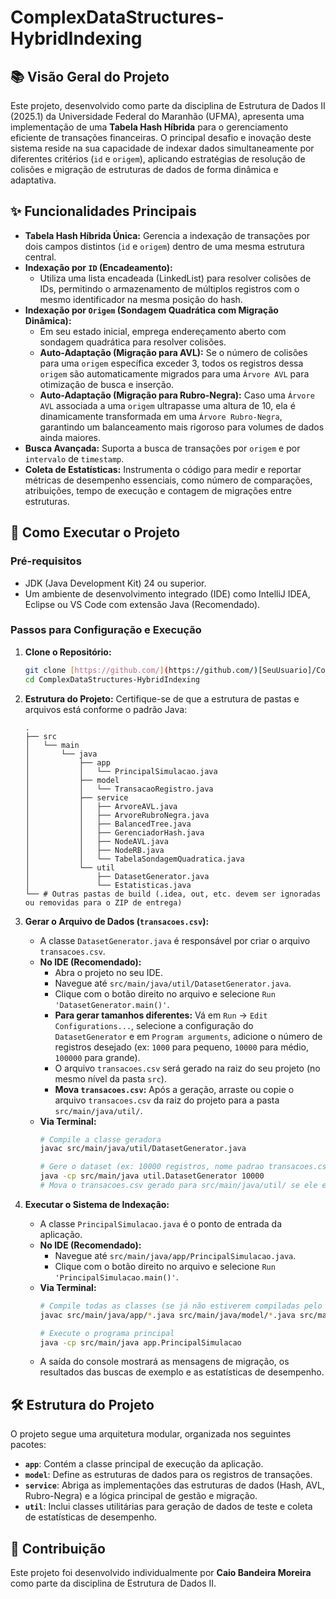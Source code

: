 # ComplexDataStructures-HybridIndexing

## 📚 Visão Geral do Projeto

Este projeto, desenvolvido como parte da disciplina de Estrutura de Dados II (2025.1) da Universidade Federal do Maranhão (UFMA), apresenta uma implementação de 
uma **Tabela Hash Híbrida** para o gerenciamento eficiente de transações financeiras. O principal desafio e inovação deste sistema reside na sua 
capacidade de indexar dados simultaneamente por diferentes critérios (`id` e `origem`), aplicando estratégias de resolução de colisões e migração
de estruturas de dados de forma dinâmica e adaptativa.

## ✨ Funcionalidades Principais

* **Tabela Hash Híbrida Única:** Gerencia a indexação de transações por dois campos distintos (`id` e `origem`) dentro de uma mesma estrutura central.
* **Indexação por `ID` (Encadeamento):**
    * Utiliza uma lista encadeada (LinkedList) para resolver colisões de IDs, permitindo o armazenamento de múltiplos registros com o mesmo identificador na mesma posição do hash.
* **Indexação por `Origem` (Sondagem Quadrática com Migração Dinâmica):**
    * Em seu estado inicial, emprega endereçamento aberto com sondagem quadrática para resolver colisões.
    * **Auto-Adaptação (Migração para AVL):** Se o número de colisões para uma `origem` específica exceder 3, todos os registros dessa `origem` são automaticamente migrados para uma `Árvore AVL` para otimização de busca e inserção.
    * **Auto-Adaptação (Migração para Rubro-Negra):** Caso uma `Árvore AVL` associada a uma `origem` ultrapasse uma altura de 10, ela é dinamicamente transformada em uma `Árvore Rubro-Negra`, garantindo um balanceamento mais rigoroso para volumes de dados ainda maiores.
* **Busca Avançada:** Suporta a busca de transações por `origem` e por `intervalo` de `timestamp`.
* **Coleta de Estatísticas:** Instrumenta o código para medir e reportar métricas de desempenho essenciais, como número de comparações, atribuições, tempo de execução e contagem de migrações entre estruturas.

## 🚀 Como Executar o Projeto

### Pré-requisitos

* JDK (Java Development Kit) 24 ou superior.
* Um ambiente de desenvolvimento integrado (IDE) como IntelliJ IDEA, Eclipse ou VS Code com extensão Java (Recomendado).

### Passos para Configuração e Execução

1.  **Clone o Repositório:**
    ```bash
    git clone [https://github.com/](https://github.com/)[SeuUsuario]/ComplexDataStructures-HybridIndexing.git
    cd ComplexDataStructures-HybridIndexing
    ```
2.  **Estrutura do Projeto:**
    Certifique-se de que a estrutura de pastas e arquivos está conforme o padrão Java:
    ```
    .
    ├── src
    │   └── main
    │       └── java
    │           ├── app
    │           │   └── PrincipalSimulacao.java
    │           ├── model
    │           │   └── TransacaoRegistro.java
    │           ├── service
    │           │   ├── ArvoreAVL.java
    │           │   ├── ArvoreRubroNegra.java
    │           │   ├── BalancedTree.java
    │           │   ├── GerenciadorHash.java
    │           │   ├── NodeAVL.java
    │           │   ├── NodeRB.java
    │           │   └── TabelaSondagemQuadratica.java
    │           └── util
    │               ├── DatasetGenerator.java
    │               └── Estatisticas.java
    └── # Outras pastas de build (.idea, out, etc. devem ser ignoradas ou removidas para o ZIP de entrega)
    ```
3.  **Gerar o Arquivo de Dados (`transacoes.csv`):**
    * A classe `DatasetGenerator.java` é responsável por criar o arquivo `transacoes.csv`.
    * **No IDE (Recomendado):**
        * Abra o projeto no seu IDE.
        * Navegue até `src/main/java/util/DatasetGenerator.java`.
        * Clique com o botão direito no arquivo e selecione `Run 'DatasetGenerator.main()'`.
        * **Para gerar tamanhos diferentes:** Vá em `Run` -> `Edit Configurations...`, selecione a configuração do `DatasetGenerator` e em `Program arguments`, adicione o número de registros desejado (ex: `1000` para pequeno, `10000` para médio, `100000` para grande).
        * O arquivo `transacoes.csv` será gerado na raiz do seu projeto (no mesmo nível da pasta `src`).
        * **Mova `transacoes.csv`:** Após a geração, arraste ou copie o arquivo `transacoes.csv` da raiz do projeto para a pasta `src/main/java/util/`.
    * **Via Terminal:**
        ```bash
        # Compile a classe geradora
        javac src/main/java/util/DatasetGenerator.java

        # Gere o dataset (ex: 10000 registros, nome padrao transacoes.csv)
        java -cp src/main/java util.DatasetGenerator 10000
        # Mova o transacoes.csv gerado para src/main/java/util/ se ele estiver na raiz
        ```

4.  **Executar o Sistema de Indexação:**
    * A classe `PrincipalSimulacao.java` é o ponto de entrada da aplicação.
    * **No IDE (Recomendado):**
        * Navegue até `src/main/java/app/PrincipalSimulacao.java`.
        * Clique com o botão direito no arquivo e selecione `Run 'PrincipalSimulacao.main()'`.
    * **Via Terminal:**
        ```bash
        # Compile todas as classes (se já não estiverem compiladas pelo IDE)
        javac src/main/java/app/*.java src/main/java/model/*.java src/main/java/service/*.java src/main/java/util/*.java

        # Execute o programa principal
        java -cp src/main/java app.PrincipalSimulacao
        ```
    * A saída do console mostrará as mensagens de migração, os resultados das buscas de exemplo e as estatísticas de desempenho.

## 🛠 Estrutura do Projeto

O projeto segue uma arquitetura modular, organizada nos seguintes pacotes:

* **`app`**: Contém a classe principal de execução da aplicação.
* **`model`**: Define as estruturas de dados para os registros de transações.
* **`service`**: Abriga as implementações das estruturas de dados (Hash, AVL, Rubro-Negra) e a lógica principal de gestão e migração.
* **`util`**: Inclui classes utilitárias para geração de dados de teste e coleta de estatísticas de desempenho.

## 🤝 Contribuição

Este projeto foi desenvolvido individualmente por **Caio Bandeira Moreira** como parte da disciplina de Estrutura de Dados II.
